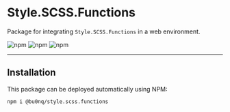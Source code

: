 # Style.SCSS.Functions

Package for integrating `Style.SCSS.Functions` in a web environment.

![npm](https://img.shields.io/npm/v/@bu0nq/style.scss.functions?style=for-the-badge)
![npm](https://img.shields.io/npm/dm/@bu0nq/style.scss.functions?style=for-the-badge)
![npm](https://img.shields.io/npm/dt/@bu0nq/style.scss.functions?style=for-the-badge)
___

## Installation

This package can be deployed automatically using NPM:

```
npm i @bu0nq/style.scss.functions
```

